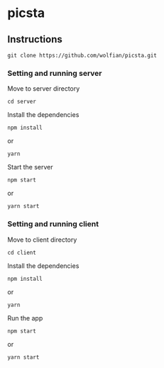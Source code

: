 # picsta

## Instructions
```
git clone https://github.com/wolfian/picsta.git
```

### Setting and running server
Move to server directory
```
cd server
```

Install the dependencies
```
npm install
```
or
```
yarn
```

Start the server
``` 
npm start
```
or
```
yarn start
```


### Setting and running client
Move to client directory
```
cd client
```

Install the dependencies
```
npm install
```
or
```
yarn
```

Run the app
```
npm start
```
or
```
yarn start
```
